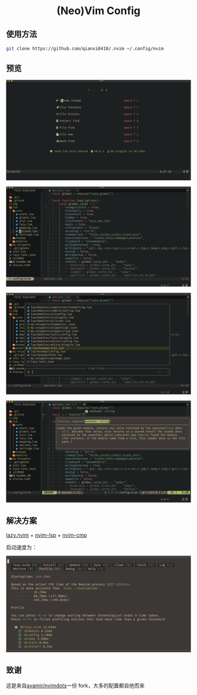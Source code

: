 <h1 align="center">(Neo)Vim Config</h1>

## 使用方法

```bash
git clone https://github.com/qianxi0410/.nvim ~/.config/nvim
```

## 预览

![首页](./img/index.png)

![代码界面](./img/code.png)

![treesitter](./img/treesitter.png)

![补全](./img/completion.png)

## 解决方案

[lazy.nvim](https://github.com/folke/lazy.nvim) + [nvim-lsp](https://github.com/neovim/nvim-lspconfig) + [nvim-cmp](https://github.com/hrsh7th/nvim-cmp)

启动速度为：

![profile](./img/profile.png)

## 致谢

这是来自[ayamir/nvimdots](https://github.com/ayamir/nvimdots)一份 fork，大多的配置都自他而来

